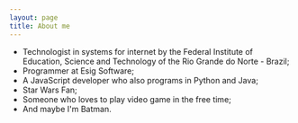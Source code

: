 ```yaml
---
layout: page
title: About me
---
```



* Technologist in systems for internet by the Federal Institute of Education, Science and Technology of the Rio Grande do Norte - Brazil;
* Programmer at Esig Software;
* A JavaScript developer who also programs in Python and Java;
* Star Wars Fan;
* Someone who loves to play video game in the free time;
* And maybe I'm Batman.
